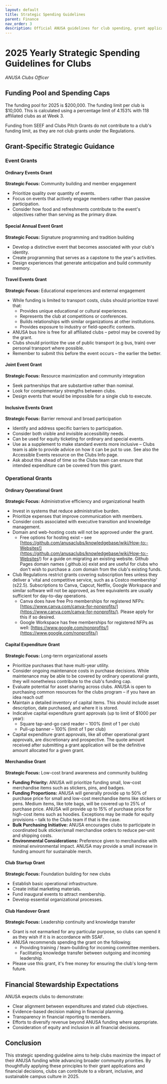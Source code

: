 ```yaml
---
layout: default
title: Strategic Spending Guidelines
parent: Finance
nav_order: 3 
description: Official ANUSA guidelines for club spending, grant applications, and funding caps for the year 2025.
---
```


# 2025 Yearly Strategic Spending Guidelines for Clubs
*ANUSA Clubs Officer*

## Funding Pool and Spending Caps
The funding pool for 2025 is $200,000. The funding limit per club is $10,000. This is calculated using a percentage limit of 4.153% with 118 affiliated clubs as at Week 3.

Funding from SEEF and Clubs Pitch Grants do not contribute to a club's funding limit, as they are not club grants under the Regulations.

## Grant-Specific Strategic Guidance

### Event Grants

#### Ordinary Events Grant
**Strategic Focus:** Community building and member engagement
*   Prioritize quality over quantity of events.
*   Focus on events that actively engage members rather than passive participation.
*   Consider how food and refreshments contribute to the event's objectives rather than serving as the primary draw.

#### Special Annual Event Grant
**Strategic Focus:** Signature programming and tradition building
*   Develop a distinctive event that becomes associated with your club's identity.
*   Create programming that serves as a capstone to the year's activities.
*   Design experiences that generate anticipation and build community memory.

#### Travel Events Grant
**Strategic Focus:** Educational experiences and external engagement
*   While funding is limited to transport costs, clubs should prioritize travel that:
    *   Provides unique educational or cultural experiences.
    *   Represents the club at competitions or conferences.
    *   Builds relationships with similar organizations at other institutions.
    *   Provides exposure to industry or field-specific contexts.
*   ANUSA bus hire is free for all affiliated clubs – petrol may be covered by the grant.
*   Clubs should prioritize the use of public transport (e.g bus, train) over personal transport where possible.
*   Remember to submit this before the event occurs – the earlier the better.

#### Joint Event Grant
**Strategic Focus:** Resource maximization and community integration
*   Seek partnerships that are substantive rather than nominal.
*   Look for complementary strengths between clubs.
*   Design events that would be impossible for a single club to execute.

#### Inclusive Events Grant
**Strategic Focus:** Barrier removal and broad participation
*   Identify and address specific barriers to participation.
*   Consider both visible and invisible accessibility needs.
*   Can be used for equity ticketing for ordinary and special events.
*   Use as a supplement to make standard events more inclusive – Clubs team is able to provide advice on how it can be put to use. See also the Accessible Events resource on the Clubs Info page.
*   Ask about this ahead of time so the Clubs team can ensure that intended expenditure can be covered from this grant.

### Operational Grants

#### Ordinary Operational Grant
**Strategic Focus:** Administrative efficiency and organizational health
*   Invest in systems that reduce administrative burden.
*   Prioritize expenses that improve communication with members.
*   Consider costs associated with executive transition and knowledge management.
*   Domain and web-hosting costs will not be approved under the grant.
    *   Free options for hosting exist – see [https://github.com/anusaclubs/knowledgebase/wiki/How-to:-Websites!](https://github.com/anusaclubs/knowledgebase/wiki/How-to:-Websites!) for a guide on migrating an existing website. Github Pages domain names (.github.io) exist and are useful for clubs who don't wish to purchase a .com domain from the club's existing funds.
*   Club Regulations restrict grants covering subscription fees unless they deliver a 'vital and competitive service, such as a Costco membership' (s22.5). Subscriptions to Canva, Capcut, Netflix, Google Workspace and similar software will not be approved, as free equivalents are usually sufficient for day-to-day operations.
    *   Canva does have free Pro memberships for registered NFPs: [https://www.canva.com/canva-for-nonprofits/](https://www.canva.com/canva-for-nonprofits/). Please apply for this if so desired.
    *   Google Workspace has free memberships for registered NFPs as well: [https://www.google.com/nonprofits/](https://www.google.com/nonprofits/)

#### Capital Expenditure Grant
**Strategic Focus:** Long-term organizational assets
*   Prioritize purchases that have multi-year utility.
*   Consider ongoing maintenance costs in purchase decisions. While maintenance may be able to be covered by ordinary operational grants, they will nonetheless contribute to the club's funding cap.
*   Evaluate potential for asset sharing across clubs. ANUSA is open to purchasing common resources for the clubs program – if you have an idea reach out!
*   Maintain a detailed inventory of capital items. This should include asset description, date purchased, and where it is stored.
*   Indicative capital expenditure grant approvals (up to limit of $1000 per year):
    *   Square tap-and-go card reader – 100% (limit of 1 per club)
    *   Pull-up banner – 100% (limit of 1 per club)
*   Capital expenditure grant approvals, like all other operational grant approvals, are discretionary and prospective. The quote amount received after submitting a grant application will be the definitive amount allocated for a given grant.

#### Merchandise Grant
**Strategic Focus:** Low-cost brand awareness and community building
*   **Funding Priority:** ANUSA will prioritize funding small, low-cost merchandise items such as stickers, pins, and badges.
*   **Funding Proportions:** ANUSA will generally provide up to 50% of purchase price for small and low-cost merchandise items like stickers or pens. Medium items, like tote bags, will be covered up to 25% of purchase price. ANUSA will provide up to 15% of purchase price for high-cost items such as hoodies. Exceptions may be made for equity provisions – talk to the Clubs team if that is the case.
*   **Bulk Purchasing Initiative:** ANUSA encourages clubs to participate in coordinated bulk sticker/small merchandise orders to reduce per-unit and shipping costs.
*   **Environmental Considerations:** Preference given to merchandise with minimal environmental impact. ANUSA may provide a small increase in funding amount for sustainable merch.

#### Club Startup Grant
**Strategic Focus:** Foundation building for new clubs
*   Establish basic operational infrastructure.
*   Create initial marketing materials.
*   Fund inaugural events to attract membership.
*   Develop essential organizational processes.

#### Club Handover Grant
**Strategic Focus:** Leadership continuity and knowledge transfer
*   Grant is not earmarked for any particular purpose, so clubs can spend it as they wish if it is in accordance with SSAF.
*   ANUSA recommends spending the grant on the following:
    *   Providing training / team-building for incoming committee members.
    *   Facilitating knowledge transfer between outgoing and incoming leadership.
*   Please use this grant, it's free money for ensuring the club's long-term future.

## Financial Stewardship Expectations
ANUSA expects clubs to demonstrate:
*   Clear alignment between expenditures and stated club objectives.
*   Evidence-based decision making in financial planning.
*   Transparency in financial reporting to members.
*   Efforts to diversify revenue beyond ANUSA funding where appropriate.
*   Consideration of equity and inclusion in all financial decisions.

## Conclusion
This strategic spending guideline aims to help clubs maximize the impact of their ANUSA funding while advancing broader community priorities. By thoughtfully applying these principles to their grant applications and financial decisions, clubs can contribute to a vibrant, inclusive, and sustainable campus culture in 2025.